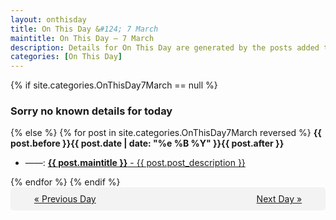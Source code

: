 ```yaml
---
layout: onthisday
title: On This Day &#124; 7 March
maintitle: On This Day — 7 March
description: Details for On This Day are generated by the posts added to the website so the content is subject to changes/updates over time.
categories: [On This Day]
---
```


{% if site.categories.OnThisDay7March == null %}
<h3>Sorry no known details for today</h3>
{% else %}
{% for post in site.categories.OnThisDay7March reversed %}
<strong>{{ post.before }}{{ post.date | date: "%e %B %Y" }}{{ post.after }}</strong>
<ul>
<li> ——: <a class="{{ post.class }}" href="{{ post.url }}"><strong>{{ post.maintitle }}</strong> - {{ post.post_description }}</a></li>
</ul>
{% endfor %}
{% endif %}
<br />
<div style="background-color: #f3f3f3; padding: 10px; border-radius: 5px; text-align: center; display: flex; justify-content: space-evenly;">
<a href="/onthisday/03/03-06">« Previous Day</a>
<span style="visibility:hidden;">[ Visit Leap Year February 29 ]</span>
<a href="/onthisday/03/03-08">Next Day »</a>
</div>
